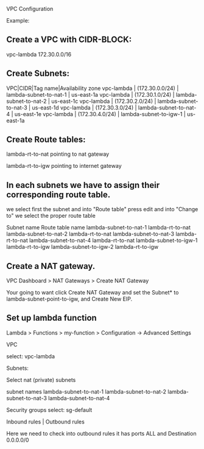 VPC Configuration

Example:

## Create a VPC with CIDR-BLOCK: 

vpc-lambda
172.30.0.0/16


## Create Subnets:

VPC|CIDR|Tag name|Availability zone
vpc-lambda  |	(172.30.0.0/24) | lambda-subnet-to-nat-1  |  us-east-1a
vpc-lambda  |	(172.30.1.0/24) | lambda-subnet-to-nat-2  |  us-east-1c
vpc-lambda  |	(172.30.2.0/24) | lambda-subnet-to-nat-3  |  us-east-1d
vpc-lambda  |	(172.30.3.0/24) | lambda-subnet-to-nat-4  |  us-east-1e
vpc-lambda  |   (172.30.4.0/24) | lambda-subnet-to-igw-1  |  us-east-1a
	
## Create Route tables:

lambda-rt-to-nat pointing to nat gateway

lambda-rt-to-igw pointing to internet gateway


## In each subnets we have to assign  their corresponding route table.

we select first the subnet and into "Route table" press edit and into "Change to" we select the proper route table

Subnet name		Route table name
lambda-subnet-to-nat-1	lambda-rt-to-nat
lambda-subnet-to-nat-2	lambda-rt-to-nat
lambda-subnet-to-nat-3	lambda-rt-to-nat
lambda-subnet-to-nat-4	lambda-rt-to-nat
lambda-subnet-to-igw-1	lambda-rt-to-igw
lambda-subnet-to-igw-2	lambda-rt-to-igw

## Create a NAT gateway.

VPC Dashboard > NAT Gateways > Create NAT Gateway

Your going to want click Create NAT Gateway and set the Subnet* to lambda-subnet-point-to-igw, and Create New EIP.

## Set up lambda function

Lambda > Functions > my-function > Configuration -> Advanced Settings


VPC

select: vpc-lambda

Subnets:

Select nat (private) subnets

subnet names
lambda-subnet-to-nat-1
lambda-subnet-to-nat-2
lambda-subnet-to-nat-3
lambda-subnet-to-nat-4

Security groups
select:
sg-default

Inbound rules | Outbound rules


Here we need to check into outbound rules it has ports ALL and Destination 0.0.0.0/0
